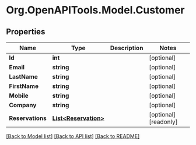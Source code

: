 
# Org.OpenAPITools.Model.Customer

## Properties

Name | Type | Description | Notes
------------ | ------------- | ------------- | -------------
**Id** | **int** |  | [optional] 
**Email** | **string** |  | [optional] 
**LastName** | **string** |  | [optional] 
**FirstName** | **string** |  | [optional] 
**Mobile** | **string** |  | [optional] 
**Company** | **string** |  | [optional] 
**Reservations** | [**List&lt;Reservation&gt;**](Reservation.md) |  | [optional] [readonly] 

[[Back to Model list]](../README.md#documentation-for-models)
[[Back to API list]](../README.md#documentation-for-api-endpoints)
[[Back to README]](../README.md)

